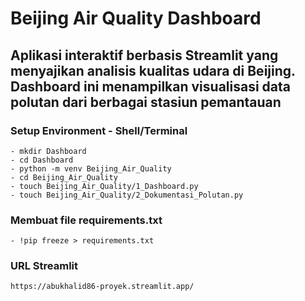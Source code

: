 # Beijing Air Quality Dashboard
## Aplikasi interaktif berbasis Streamlit yang menyajikan analisis kualitas udara di Beijing. Dashboard ini menampilkan visualisasi data polutan dari berbagai stasiun pemantauan
### Setup Environment - Shell/Terminal
```
- mkdir Dashboard
- cd Dashboard
- python -m venv Beijing_Air_Quality
- cd Beijing_Air_Quality
- touch Beijing_Air_Quality/1_Dashboard.py
- touch Beijing_Air_Quality/2_Dokumentasi_Polutan.py
```
### Membuat file requirements.txt
```
- !pip freeze > requirements.txt
```
### URL Streamlit
```
https://abukhalid86-proyek.streamlit.app/
```
